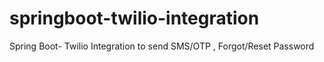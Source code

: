 # springboot-twilio-integration
Spring Boot- Twilio Integration to send SMS/OTP , Forgot/Reset Password
